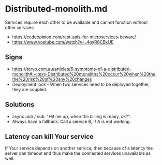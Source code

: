 # Distributed-monolith.md
Services require each other to be available and cannot function without other services.

* https://codeopinion.com/rest-apis-for-microservices-beware/
* https://www.youtube.com/watch?v=_4gyR6CBkUE

## Signs
* https://torvo.com.au/articles/6-symptoms-of-a-distributed-monolith#:~:text=Distributed%20monoliths%20occur%20when%20the,the%20risk%20of%20any%20changes
* Deployment lock - When two services need to be deployed together, they are coupled.

## Solutions
* async pub / sub. "Hit me up, when the billing is ready, ok?".
* Always have a fallback. Call a service B, if A is not working.

## Latency can kill Your service
If Your service depends on another service, then because of a latency the server can timeout and thus make the connected services unavailable as well.
